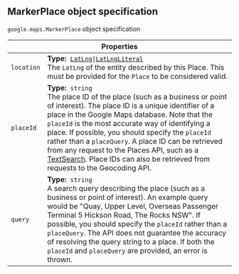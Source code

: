 <h2 id="MarkerPlace"> MarkerPlace object specification </h2><p>
<code><span itemprop="path">google.maps</span>.<span itemprop="name">MarkerPlace</span></code>
object specification
</p><div class="devsite-table-wrapper"><table class="properties responsive" summary="record MarkerPlace - Properties">
<thead>
<tr><th colspan="2">Properties</th>
</tr></thead>
<tbody>
<tr>
<td><code><span>location</span></code></td>
<td><div><strong>Type:</strong>&nbsp; <code><a href="https://github.com/amenadiel/google-maps-documentation/blob/master/docs/LatLng.md">LatLng</a>|<a href="https://github.com/amenadiel/google-maps-documentation/blob/master/docs/LatLngLiteral.md">LatLngLiteral</a></code></div>
<div class="desc">The <code>LatLng</code> of the entity described by this Place. This must be provided for the <code>Place</code> to be considered valid.</div></td>
</tr>
<tr>
<td><code><span>placeId</span></code></td>
<td><div><strong>Type:</strong>&nbsp; <code>string</code></div>
<div class="desc">The place ID of the place (such as a business or point of interest). The place ID is a unique identifier of a place in the Google Maps database. Note that the <code>placeId</code> is the most accurate way of identifying a place. If possible, you should specify the <code>placeId</code> rather than a <code>placeQuery</code>. A place ID can be retrieved from any request to the Places API, such as a <a href="https://developers.google.com/places/webservice/search"> TextSearch</a>. Place IDs can also be retrieved from requests to the Geocoding API.</div></td>
</tr>
<tr>
<td><code><span>query</span></code></td>
<td><div><strong>Type:</strong>&nbsp; <code>string</code></div>
<div class="desc">A search query describing the place (such as a business or point of interest). An example query would be "Quay, Upper Level, Overseas Passenger Terminal 5 Hickson Road, The Rocks NSW". If possible, you should specify the <code>placeId</code> rather than a <code>placeQuery</code>. The API does not guarantee the accuracy of resolving the query string to a place. If both the <code>placeId</code> and <code>placeQuery</code> are provided, an error is thrown.</div></td>
</tr>
</tbody>
</table></div>